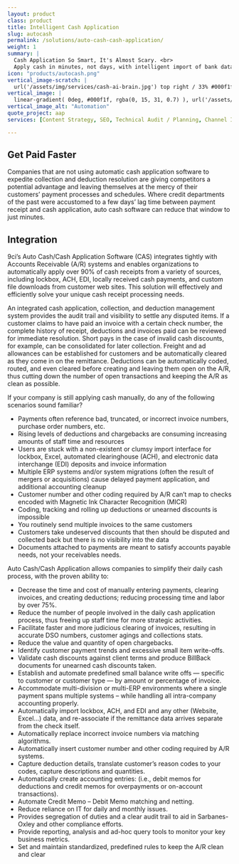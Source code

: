 ```yaml
---
layout: product
class: product
title: Intelligent Cash Application
slug: autocash
permalink: /solutions/auto-cash-cash-application/
weight: 1
summary: |
  Cash Application So Smart, It's Almost Scary. <br>
  Apply cash in minutes, not days, with intelligent import of bank data & images. Intelligent payment matching. Automated cash application. Automated & intelligent payment correction.
icon: "products/autocash.png"
vertical_image-scratch: |
  url('/assets/img/services/cash-ai-brain.jpg') top right / 33% #000f1f no-repeat
vertical_image: |
  linear-gradient( 0deg, #000f1f, rgba(0, 15, 31, 0.7) ), url('/assets/img/services/cash-ai-brain.jpg') top right / 33% #000f1f
vertical_image_alt: "Automation"
quote_project: aap
services: [Content Strategy, SEO, Technical Audit / Planning, Channel Identification, Competitive Analysis, Analytics Insights, Information Architecture, User Journey Mapping, Brand Assessment, Digital Marketing, Campaign Planning  ]

---
```


## Get Paid Faster

Companies that are not using automatic cash application software to expedite collection and deduction resolution are giving competitors a potential advantage and leaving themselves at the mercy of their customers’ payment processes and schedules. Where credit departments of the past were accustomed to a few days’ lag time between payment receipt and cash application, auto cash software can reduce that window to just minutes.

## Integration

9ci’s Auto Cash/Cash Application Software (CAS) integrates tightly with Accounts Receivable (A/R) systems and enables organizations to automatically apply over 90% of cash receipts from a variety of sources, including lockbox, ACH, EDI, locally received cash payments, and custom file downloads from customer web sites. This solution will effectively and efficiently solve your unique cash receipt processing needs.

An integrated cash application, collection, and deduction management system provides the audit trail and visibility to settle any disputed items. If a customer claims to have paid an invoice with a certain check number, the complete history of receipt, deductions and invoices paid can be reviewed for immediate resolution. Short pays in the case of invalid cash discounts, for example, can be consolidated for later collection. Freight and ad allowances can be established for customers and be automatically cleared as they come in on the remittance. Deductions can be automatically coded, routed, and even cleared before creating and leaving them open on the A/R, thus cutting down the number of open transactions and keeping the A/R as clean as possible.

If your company is still applying cash manually, do any of the following scenarios sound familiar?

* Payments often reference bad, truncated, or incorrect invoice numbers, purchase order numbers, etc.
* Rising levels of deductions and chargebacks are consuming increasing amounts of staff time and resources
* Users are stuck with a non-existent or clumsy import interface for lockbox, Excel, automated clearinghouse (ACH), and electronic data interchange (EDI) deposits and invoice information
* Multiple ERP systems and/or system migrations (often the result of mergers or acquisitions) cause delayed payment application, and additional accounting cleanup
* Customer number and other coding required by A/R can’t map to checks encoded with Magnetic Ink Character Recognition (MICR)
* Coding, tracking and rolling up deductions or unearned discounts is impossible
* You routinely send multiple invoices to the same customers
* Customers take undeserved discounts that then should be disputed and collected back but there is no visibility into the data
* Documents attached to payments are meant to satisfy accounts payable needs, not your receivables needs.

Auto Cash/Cash Application allows companies to simplify their daily cash process, with the proven ability to:

* Decrease the time and cost of manually entering payments, clearing invoices, and creating deductions; reducing processing time and labor by over 75%.
* Reduce the number of people involved in the daily cash application process, thus freeing up staff time for more strategic activities.
* Facilitate faster and more judicious clearing of invoices, resulting in accurate DSO numbers, customer agings and collections stats.
* Reduce the value and quantity of open chargebacks.
* Identify customer payment trends and excessive small item write-offs.
* Validate cash discounts against client terms and produce BillBack documents for unearned cash discounts taken.
* Establish and automate predefined small balance write offs — specific to customer or customer type — by amount or percentage of invoice.
* Accommodate multi-division or multi-ERP environments where a single payment spans multiple systems – while handling all intra-company accounting properly.
* Automatically import lockbox, ACH, and EDI and any other (Website, Excel…) data, and re-associate if the remittance data arrives separate from the check itself.
* Automatically replace incorrect invoice numbers via matching algorithms.
* Automatically insert customer number and other coding required by A/R systems.
* Capture deduction details, translate customer’s reason codes to your codes, capture descriptions and quantities.
* Automatically create accounting entries: (i.e., debit memos for deductions and credit memos for overpayments or on-account transactions).
* Automate Credit Memo – Debit Memo matching and netting.
* Reduce reliance on IT for daily and monthly issues.
* Provides segregation of duties and a clear audit trail to aid in Sarbanes-Oxley and other compliance efforts.
* Provide reporting, analysis and ad-hoc query tools to monitor your key business metrics.
* Set and maintain standardized, predefined rules to keep the A/R clean and clear

